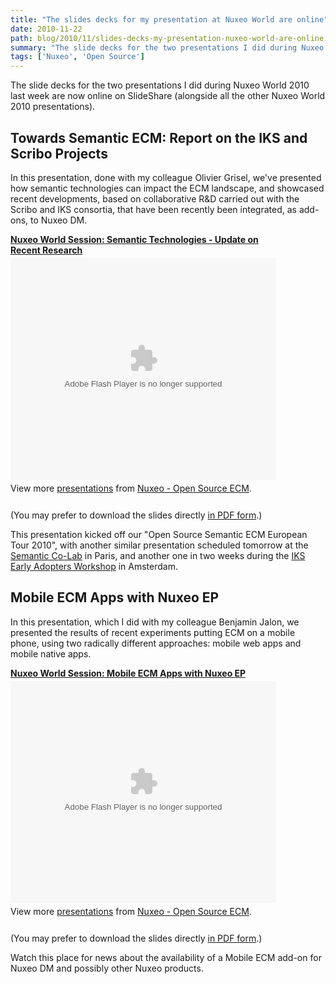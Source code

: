 ```yaml
---
title: "The slides decks for my presentation at Nuxeo World are online"
date: 2010-11-22
path: blog/2010/11/slides-decks-my-presentation-nuxeo-world-are-online
summary: "The slide decks for the two presentations I did during Nuxeo World 2010 last week are now online on SlideShare (alongside all the other Nuxeo World 2010 presentations)."
tags: ['Nuxeo', 'Open Source']
---
```


<p>The slide decks for the two presentations I did during Nuxeo World 2010 last week are now online on SlideShare (alongside all the other Nuxeo World 2010 presentations).</p>

<h2>Towards Semantic ECM: Report on the IKS and Scribo Projects</h2>

<p>In this presentation, done with my colleague Olivier Grisel, we've presented how semantic technologies can impact the ECM landscape, and showcased recent developments, based on collaborative R&amp;D carried out with the Scribo and IKS consortia, that have been recently been integrated, as add-ons, to Nuxeo DM. </p>

<div style="width:425px" id="__ss_5861380"><strong style="display:block;margin:12px 0 4px"><a href="https://www.slideshare.net/nuxeo/semantic-technologies-update-on-recent-research" title="Nuxeo World Session: Semantic Technologies - Update on Recent Research">Nuxeo World Session: Semantic Technologies - Update on Recent Research</a></strong><object id="__sse5861380" width="425" height="355"><param name="movie" value="http://static.slidesharecdn.com/swf/ssplayer2.swf?doc=nw-semantic-ecm-101122084209-phpapp02&amp;stripped_title=semantic-technologies-update-on-recent-research&amp;userName=nuxeo"><param name="allowFullScreen" value="true"><param name="allowScriptAccess" value="always"><embed name="__sse5861380" src="http://static.slidesharecdn.com/swf/ssplayer2.swf?doc=nw-semantic-ecm-101122084209-phpapp02&amp;stripped_title=semantic-technologies-update-on-recent-research&amp;userName=nuxeo" type="application/x-shockwave-flash" allowscriptaccess="always" allowfullscreen="true" width="425" height="355"></embed></object><div style="padding:5px 0 12px">View more <a href="https://www.slideshare.net/">presentations</a> from <a href="https://www.slideshare.net/nuxeo">Nuxeo - Open Source ECM</a>.</div></div>

<p>(You may prefer to download the slides directly 
<span class="asset  asset-generic at-xid-6a010536291c30970b0134896f8ffb970c"><a href="http://blogs.nuxeo.com/files/nw-semantic-ecm.pdf">in PDF form</a></span>.)</p>

<p>This presentation kicked off our "Open Source Semantic ECM European Tour 2010", with another similar presentation scheduled tomorrow at the <a href="http://colab.myxwiki.org/xwiki/bin/view/ColabSemantique/">Semantic Co-Lab</a> in Paris, and another one in two weeks during the <a href="http://wiki.iks-project.eu/index.php/Workshops/EAworkshopAmsterdam">IKS Early Adopters Workshop</a> in Amsterdam.</p>

<h2>Mobile ECM Apps with Nuxeo EP</h2>

<p>In this presentation, which I did with my colleague Benjamin Jalon, we presented the results of recent experiments putting ECM on a mobile phone, using two radically different approaches: mobile web apps and mobile native apps.</p>

<div style="width:425px" id="__ss_5861167"><strong style="display:block;margin:12px 0 4px"><a href="https://www.slideshare.net/nuxeo/mobile-5861167" title="Nuxeo World Session: Mobile ECM Apps with Nuxeo EP">Nuxeo World Session: Mobile ECM Apps with Nuxeo EP</a></strong><object id="__sse5861167" width="425" height="355"><param name="movie" value="http://static.slidesharecdn.com/swf/ssplayer2.swf?doc=nw2010-mobile-ecm-101122082547-phpapp02&amp;stripped_title=mobile-5861167&amp;userName=nuxeo"><param name="allowFullScreen" value="true"><param name="allowScriptAccess" value="always"><embed name="__sse5861167" src="http://static.slidesharecdn.com/swf/ssplayer2.swf?doc=nw2010-mobile-ecm-101122082547-phpapp02&amp;stripped_title=mobile-5861167&amp;userName=nuxeo" type="application/x-shockwave-flash" allowscriptaccess="always" allowfullscreen="true" width="425" height="355"></embed></object><div style="padding:5px 0 12px">View more <a href="https://www.slideshare.net/">presentations</a> from <a href="https://www.slideshare.net/nuxeo">Nuxeo - Open Source ECM</a>.</div></div>

<p>(You may prefer to download the slides directly 
<span class="asset  asset-generic at-xid-6a010536291c30970b0134896f926f970c"><a href="http://blogs.nuxeo.com/files/nw2010-mobile-ecm.pdf">in PDF form</a></span>.)</p>

<p>Watch this place for news about the availability of a Mobile ECM add-on for Nuxeo DM and possibly other Nuxeo products.</p>
 

